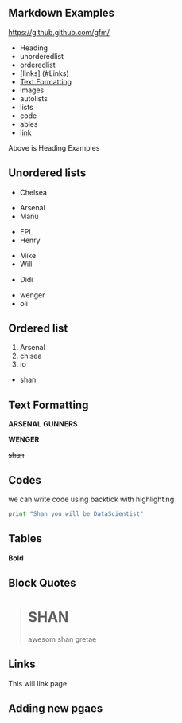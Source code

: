 ## Markdown Examples 

https://github.github.com/gfm/

- Heading
- unorderedlist
- orderedlist
- [links] (#Links)
- [Text Formatting](#text-formatting)
- images 
- autolists
- lists
- code
- ables 
- [link](#links)


Above is Heading Examples

## Unordered lists 

- Chelsea
+ Arsenal 
+ Manu
- EPL 
- Henry
+ Mike
+ Will 


- Didi 
+ wenger
+ oli 


## Ordered list 

1. Arsenal
3. chlsea
100. io 
+ shan 

## Text Formatting 

__ARSENAL__
**GUNNERS**

__WENGER__

~~shan~~

## Codes 

we can write code using backtick with highlighting 

```py
print "Shan you will be DataScientist"
``` 

## Tables


__Bold__

## Block Quotes

> # SHAN
> awesom
 > shan 
 > gretae 



## Links 

This will link page 

## Adding new pgaes 






